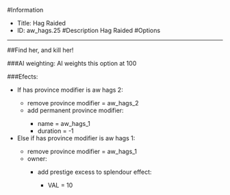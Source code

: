 #Information
 - Title: Hag Raided
 - ID: aw_hags.25
#Description
Hag Raided
#Options

___
##Find her, and kill her!

###AI weighting:
AI weights this option at 100


###Efects:<ul><li>If has province modifier is aw hags 2:</li><ul><li>remove province modifier = aw_hags_2</li><li>add permanent province modifier:</li><ul><li>name = aw_hags_1</li><li>duration = -1</li></ul></ul><li>Else if has province modifier is aw hags 1:</li><ul><li>remove province modifier = aw_hags_1</li><li>owner:</li><ul><li>add prestige excess to splendour effect:</li><ul><li>VAL = 10</li></ul></ul></ul></ul>
